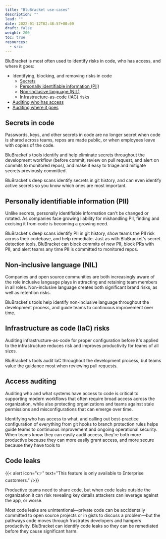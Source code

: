 ```yaml
---
title: "BluBracket use-cases"
description: ""
lead: ""
date: 2022-01-12T02:48:57+00:00
draft: false
weight: 200
toc: true
resources:
  - src:
---
```


BluBracket is most often used to identify risks in code, who has access, and where it goes:

- Identifying, blocking, and removing risks in code
	- [Secrets](#secrets-in-code)
	- [Personally identifiable information (PII)](#personally-identifiable-information-pii)
	- [Non-inclusive language (NIL)](#non-inclusive-language-nil)
	- [Infrastructure-as-code (IAC) risks](#infrastructure-as-code-iac-risks)
- [Auditing who has access](#access-auditing)
- [Auditing where it goes](#code-leaks)

## Secrets in code

Passwords, keys, and other secrets in code are no longer secret when code is shared across teams, repos are made public, or when employees leave with copies of the code.

BluBracket's tools identify and help eliminate secrets throughout the development workflow (before commit, review on pull request, and alert on commits to monitored repos), and make it easy to triage and mitigate secrets previously committed.

BluBracket's deep scans identify secrets in git history, and can even identify active secrets so you know which ones are most important.

## Personally identifiable information (PII)

Unlike secrets, personally identifiable information can't be changed or rotated. As companies face growing liability for mishandling PII, finding and excising it from code is becoming a growing need.

BluBracket's deep scans identify PII in git history, show teams the PII risk across their codebase, and help remediate. Just as with BluBracket's secret detection tools, BluBracket can block commits of new PII, block PRs with PII, and alert teams any time PII is committed to monitored repos.


## Non-inclusive language (NIL)

Companies and open source communities are both increasingly aware of the role inclusive language plays in attracting and retaining team members in all roles. Non-inclusive language creates both significant brand risks, as well as retention risks.

BluBracket's tools help identify non-inclusive language throughout the development process, and guide teams to continuous improvement over time.

## Infrastructure as code (IaC) risks

Auditing infrastructure-as-code for proper configuration before it's applied to the infrastructure reduces risk and improves productivity for teams of all sizes.

BluBracket's tools audit IaC throughout the development process, but teams value the guidance most when reviewing pull requests.

## Access auditing

Auditing who and what systems have access to code is critical to supporting modern workflows that often require broad access across the organization, while also protecting organizations and teams against stale permissions and misconfigurations that can emerge over time.

Identifying who has access to what, and calling out best-practice configuration of everything from git hooks to branch protection rules helps guide teams to continuous improvement and ongoing operational security. When teams know they can easily audit access, they're both more productive because they can more easily grant access, and more secure because they have tools to 

## Code leaks

{{< alert icon="👉" text="This feature is only available to Enterprise customers." />}}

Productive teams need to share code, but when code leaks outside the organization it can risk revealing key details attackers can leverage against the app, or worse.

Most code leaks are unintentional—private code can be accidentally committed to open source projects or in gists to discuss a problem—but the pathways code moves through frustrates developers and hampers productivity. BluBracket can identify code leaks so they can be remediated before they cause significant harm.